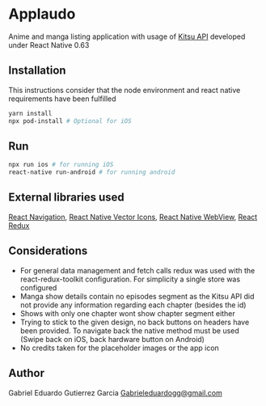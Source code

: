 # Applaudo

Anime and manga listing application with usage of [Kitsu API](https://kitsu.docs.apiary.io/) developed under React Native 0.63

## Installation
This instructions consider that the node environment and react native requirements have been fulfilled 

```bash
yarn install
npx pod-install # Optional for iOS 
```

## Run

```bash
npx run ios # for running iOS
react-native run-android # for running android
```

## External libraries used


[React Navigation](https://reactnavigation.org/),
[React Native Vector Icons](https://github.com/oblador/react-native-vector-icons),
[React Native WebView](https://github.com/react-native-community/react-native-webview),
[React Redux](https://react-redux.js.org/)


## Considerations
- For general data management and fetch calls redux was used with the react-redux-toolkit configuration. For simplicity a single store was configured
- Manga show details contain no episodes segment as the Kitsu API did not provide any information regarding each chapter (besides the id)
- Shows with only one chapter wont show chapter segment either
- Trying to stick to the given design, no back buttons on headers have been provided. To navigate back the native method must be used (Swipe back on iOS, back hardware button on Android)
- No credits taken for the placeholder images or the app icon

## Author
Gabriel Eduardo Gutierrez Garcia
Gabrieleduardogg@gmail.com